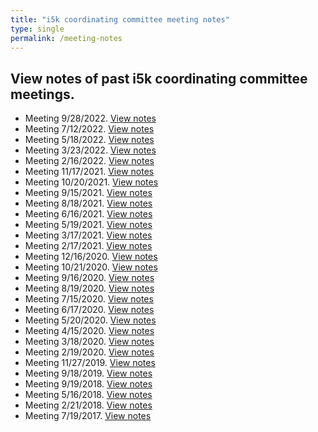 ```yaml
---
title: "i5k coordinating committee meeting notes"
type: single
permalink: /meeting-notes
---
```


## View notes of past i5k coordinating committee meetings.
* Meeting 9/28/2022. [View notes](/meeting_notes/09-29-2022_Notes)
* Meeting 7/12/2022. [View notes](/meeting_notes/07-12-2022_Notes)
* Meeting 5/18/2022. [View notes](/meeting_notes/05-18-2022_Notes)
* Meeting 3/23/2022. [View notes](/meeting_notes/03-23-2022_Notes)
* Meeting 2/16/2022. [View notes](/meeting_notes/02-16-2022_Notes)
* Meeting 11/17/2021. [View notes](/meeting_notes/11-17-2021_Notes)
* Meeting 10/20/2021. [View notes](/meeting_notes/10-20-2021_Notes)
* Meeting 9/15/2021. [View notes](/meeting_notes/09-15-2021_Notes)
* Meeting 8/18/2021. [View notes](/meeting_notes/08-18-2021_Notes)
* Meeting 6/16/2021. [View notes](/meeting_notes/06-16-2021_Notes)
* Meeting 5/19/2021. [View notes](/meeting_notes/05-19-2021_Notes)
* Meeting 3/17/2021. [View notes](/meeting_notes/03-17-2021_Notes)
* Meeting 2/17/2021. [View notes](/meeting_notes/02-17-2021_Notes)
* Meeting 12/16/2020. [View notes](/meeting_notes/12-16-2020_Notes)
* Meeting 10/21/2020. [View notes](/meeting_notes/10-21-2020_Notes)
* Meeting 9/16/2020. [View notes](/meeting_notes/09-16-2020_Notes)
* Meeting 8/19/2020. [View notes](/meeting_notes/08-19-2020_Notes)
* Meeting 7/15/2020. [View notes](/meeting_notes/07-15-2020_Notes)
* Meeting 6/17/2020. [View notes](/meeting_notes/06-17-2020_Notes)
* Meeting 5/20/2020. [View notes](/meeting_notes/05-20-2020_Notes)
* Meeting 4/15/2020. [View notes](/meeting_notes/04-15-2020_Notes)
* Meeting 3/18/2020. [View notes](/meeting_notes/03-18-2020_Notes)
* Meeting 2/19/2020. [View notes](/meeting_notes/02-19-2020_Notes)
* Meeting 11/27/2019. [View notes](/meeting_notes/11-27-2019_Notes)
* Meeting 9/18/2019. [View notes](/meeting_notes/9-18-2019_Notes)
* Meeting 9/19/2018. [View notes](/meeting_notes/9-19-2018_Notes)
* Meeting 5/16/2018. [View notes](/meeting_notes/5-16-2018_Notes)
* Meeting 2/21/2018. [View notes](/meeting_notes/2-21-2018_Notes)
* Meeting 7/19/2017. [View notes](/meeting_notes/7-19-2017_Notes)
